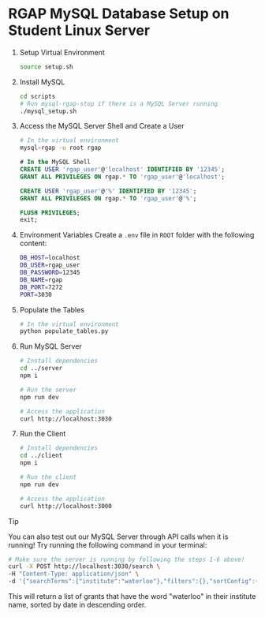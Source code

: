 # RGAP MySQL Database Setup on Student Linux Server

1. Setup Virtual Environment
    ```bash
    source setup.sh
    ```

2. Install MySQL
    ```bash
    cd scripts
    # Run mysql-rgap-stop if there is a MySQL Server running
    ./mysql_setup.sh
    ```

3. Access the MySQL Server Shell and Create a User
    ```bash
    # In the virtual environment
    mysql-rgap -u root rgap
    ```

    ```sql
    # In the MySQL Shell
    CREATE USER 'rgap_user'@'localhost' IDENTIFIED BY '12345';
    GRANT ALL PRIVILEGES ON rgap.* TO 'rgap_user'@'localhost';

    CREATE USER 'rgap_user'@'%' IDENTIFIED BY '12345';
    GRANT ALL PRIVILEGES ON rgap.* TO 'rgap_user'@'%';

    FLUSH PRIVILEGES;
    exit;
    ```

4. Environment Variables
    Create a `.env` file in `ROOT` folder with the following content:
    ```bash
    DB_HOST=localhost
    DB_USER=rgap_user
    DB_PASSWORD=12345
    DB_NAME=rgap
    DB_PORT=7272
    PORT=3030
    ```

5. Populate the Tables
    ```bash
    # In the virtual environment
    python populate_tables.py
    ```

6. Run MySQL Server
    ```bash
    # Install dependencies
    cd ../server
    npm i

    # Run the server
    npm run dev

    # Access the application 
    curl http://localhost:3030
    ```

7. Run the Client
    ```bash
    # Install dependencies
    cd ../client
    npm i

    # Run the client
    npm run dev

    # Access the application
    curl http://localhost:3000
    ```

> [!TIP]  
> You can also test out our MySQL Server through API calls when it is running! Try running the following command in your terminal:
> ```bash
> # Make sure the server is running by following the steps 1-6 above!
> curl -X POST http://localhost:3030/search \ 
> -H "Content-Type: application/json" \
> -d '{"searchTerms":{"institute":"waterloo"},"filters":{},"sortConfig":{"field":"date","direction":"desc"}}'
> ```
> This will return a list of grants that have the word "waterloo" in their institute name, sorted by date in descending order.